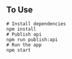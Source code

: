 
## To Use

```
# Install dependencies
npm install
# Publish api
npm run publish:api
# Run the app
npm start
```

